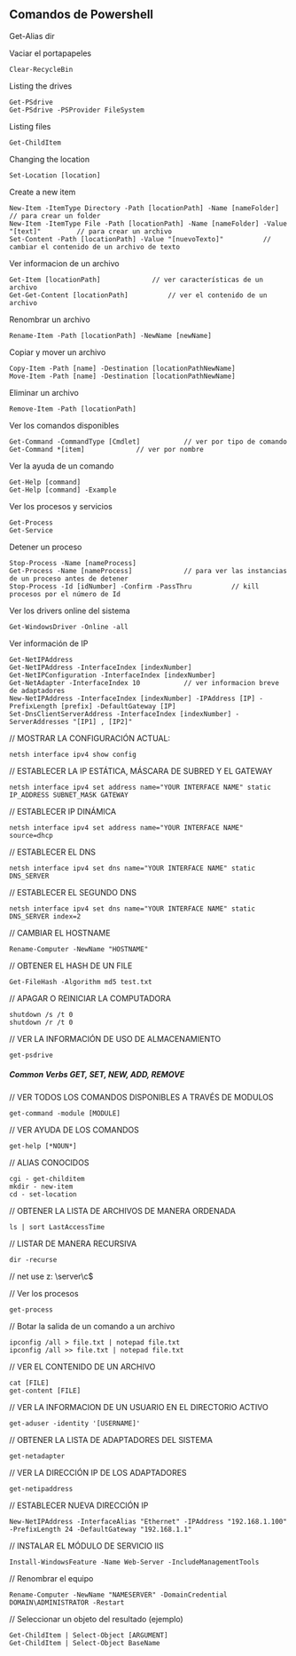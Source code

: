 ## Comandos de Powershell

Get-Alias dir

Vaciar el portapapeles

	Clear-RecycleBin

Listing the drives

	Get-PSdrive
	Get-PSdrive -PSProvider FileSystem

Listing files

	Get-ChildItem

Changing the location

	Set-Location [location]

Create a new item

	New-Item -ItemType Directory -Path [locationPath] -Name [nameFolder]			// para crear un folder
	New-Item -ItemType File -Path [locationPath] -Name [nameFolder] -Value "[text]"			// para crear un archivo
	Set-Content -Path [locationPath] -Value "[nuevoTexto]"			// cambiar el contenido de un archivo de texto

Ver informacion de un archivo

	Get-Item [locationPath] 			// ver características de un archivo
	Get-Get-Content [locationPath] 			// ver el contenido de un archivo

Renombrar un archivo

	Rename-Item -Path [locationPath] -NewName [newName]

Copiar y mover un archivo 

	Copy-Item -Path [name] -Destination [locationPathNewName]
	Move-Item -Path [name] -Destination [locationPathNewName]

Eliminar un archivo

	Remove-Item -Path [locationPath]

Ver los comandos disponibles

	Get-Command -CommandType [Cmdlet] 			// ver por tipo de comando
	Get-Command *[item] 			// ver por nombre

Ver la ayuda de un comando

	Get-Help [command]
	Get-Help [command] -Example

Ver los procesos y servicios

	Get-Process
	Get-Service

Detener un proceso

	Stop-Process -Name [nameProcess]
	Get-Process -Name [nameProcess] 			// para ver las instancias de un proceso antes de detener
	Stop-Process -Id [idNumber] -Confirm -PassThru 			// kill procesos por el número de Id

Ver los drivers online del sistema

	Get-WindowsDriver -Online -all

Ver información de IP

	Get-NetIPAddress
	Get-NetIPAddress -InterfaceIndex [indexNumber]
	Get-NetIPConfiguration -InterfaceIndex [indexNumber]
	Get-NetAdapter -InterfaceIndex 10			// ver informacion breve de adaptadores
	New-NetIPAddress -InterfaceIndex [indexNumber] -IPAddress [IP] -PrefixLength [prefix] -DefaultGateway [IP]
	Set-DnsClientServerAddress -InterfaceIndex [indexNumber] -ServerAddresses "[IP1] , [IP2]"

// MOSTRAR LA CONFIGURACIÓN ACTUAL:
	
	netsh interface ipv4 show config

// ESTABLECER LA IP ESTÁTICA, MÁSCARA DE SUBRED Y EL GATEWAY

	netsh interface ipv4 set address name="YOUR INTERFACE NAME" static IP_ADDRESS SUBNET_MASK GATEWAY

// ESTABLECER IP DINÁMICA	

	netsh interface ipv4 set address name="YOUR INTERFACE NAME" source=dhcp

// ESTABLECER EL DNS

	netsh interface ipv4 set dns name="YOUR INTERFACE NAME" static DNS_SERVER

// ESTABLECER EL SEGUNDO DNS

	netsh interface ipv4 set dns name="YOUR INTERFACE NAME" static DNS_SERVER index=2

// CAMBIAR EL HOSTNAME

	Rename-Computer -NewName "HOSTNAME"

// OBTENER EL HASH DE UN FILE

	Get-FileHash -Algorithm md5 test.txt

// APAGAR O REINICIAR LA COMPUTADORA

	shutdown /s /t 0
	shutdown /r /t 0

// VER LA INFORMACIÓN DE USO DE ALMACENAMIENTO

	get-psdrive


##### Common Verbs GET, SET, NEW, ADD, REMOVE

// VER TODOS LOS COMANDOS DISPONIBLES A TRAVÉS DE MODULOS

	get-command -module [MODULE]

// VER AYUDA DE LOS COMANDOS

	get-help [*NOUN*]

// ALIAS CONOCIDOS

	cgi - get-childitem
	mkdir - new-item
	cd - set-location

// OBTENER LA LISTA DE ARCHIVOS DE MANERA ORDENADA

	ls | sort LastAccessTime

// LISTAR DE MANERA RECURSIVA

	dir -recurse

// net use z: \\server\c$

// Ver los procesos

	get-process

// Botar la salida de un comando a un archivo

	ipconfig /all > file.txt | notepad file.txt
	ipconfig /all >> file.txt | notepad file.txt

// VER EL CONTENIDO DE UN ARCHIVO

	cat [FILE]
	get-content [FILE]

// VER LA INFORMACION DE UN USUARIO EN EL DIRECTORIO ACTIVO

	get-aduser -identity '[USERNAME]'

// OBTENER LA LISTA DE ADAPTADORES DEL SISTEMA
	
	get-netadapter

// VER LA DIRECCIÓN IP DE LOS ADAPTADORES

	get-netipaddress

// ESTABLECER NUEVA DIRECCIÓN IP

	New-NetIPAddress -InterfaceAlias "Ethernet" -IPAddress "192.168.1.100" -PrefixLength 24 -DefaultGateway "192.168.1.1"

// INSTALAR EL MÓDULO DE SERVICIO IIS

	Install-WindowsFeature -Name Web-Server -IncludeManagementTools

// Renombrar el equipo

	Rename-Computer -NewName "NAMESERVER" -DomainCredential DOMAIN\ADMINISTRATOR -Restart

// Seleccionar un objeto del resultado (ejemplo)

    Get-ChildItem | Select-Object [ARGUMENT]
    Get-ChildItem | Select-Object BaseName
